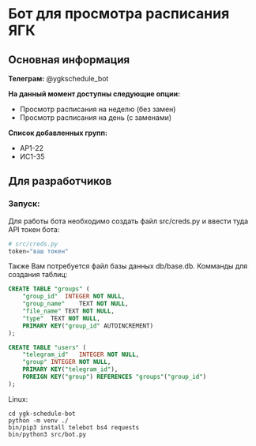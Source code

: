 # Бот для просмотра расписания ЯГК

## Основная информация

**Телеграм:** @ygkschedule\_bot

**На данный момент доступны следующие опции:**
- Просмотр расписания на неделю (без замен)
- Просмотр расписания на день (с заменами)

**Список добавленных групп:**
- АР1-22
- ИС1-35

## Для разработчиков

### Запуск:
Для работы бота необходимо создать файл src/creds.py и ввести туда API токен бота:

```python
# src/creds.py
token="ваш токен"
```

Также Вам потребуется файл базы данных db/base.db. Комманды для создания таблиц:
```sql
CREATE TABLE "groups" (
	"group_id"	INTEGER NOT NULL,
	"group_name"	TEXT NOT NULL,
	"file_name"	TEXT NOT NULL,
	"type"	TEXT NOT NULL,
	PRIMARY KEY("group_id" AUTOINCREMENT)
);

CREATE TABLE "users" (
	"telegram_id"	INTEGER NOT NULL,
	"group"	INTEGER NOT NULL,
	PRIMARY KEY("telegram_id"),
	FOREIGN KEY("group") REFERENCES "groups"("group_id")
);
```

Linux:
```console
cd ygk-schedule-bot
python -m venv ./
bin/pip3 install telebot bs4 requests
bin/python3 src/bot.py
```
